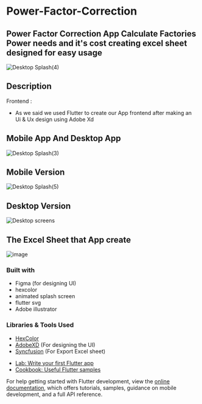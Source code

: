 # Power-Factor-Correction
## Power Factor Correction App Calculate Factories Power needs and it's cost creating excel sheet designed for easy usage 
![Desktop Splash(4)](https://github.com/user-attachments/assets/2b887e21-5aaf-4619-8050-1dac466827f5)

## Description

Frontend :
- As we said we used Flutter to create our App frontend after making an Ui & Ux design using Adobe Xd

## Mobile App And Desktop App
![Desktop Splash(3)](https://github.com/user-attachments/assets/777366a8-97fb-4fce-b5d2-6546aee90469)

## Mobile Version
![Desktop Splash(5)](https://github.com/user-attachments/assets/813cd98b-b184-4554-afd8-5b863aab2bcf)

## Desktop Version
![Desktop screens](https://github.com/user-attachments/assets/8e083a74-5fe6-4b1b-96b8-f21a7f996ef5)

## The Excel Sheet that App create
![image](https://github.com/user-attachments/assets/d683521e-2ef3-43a1-b591-f30034dd0c71)

### Built with

- Figma (for designing UI)
- hexcolor
- animated splash screen
- flutter svg
- Adobe illustrator

### Libraries & Tools Used

* [HexColor](https://github.com/ggichure/hexcolor)
* [AdobeXD](https://helpx.adobe.com/support/xd.html) (For designing the UI)
* [Syncfusion](https://www.syncfusion.com/blogs/post/easily-export-datagrid-to-excel-and-pdf-in-flutter) (For Export Excel sheet)
 

- [Lab: Write your first Flutter app](https://docs.flutter.dev/get-started/codelab)
- [Cookbook: Useful Flutter samples](https://docs.flutter.dev/cookbook)

For help getting started with Flutter development, view the
[online documentation](https://docs.flutter.dev/), which offers tutorials,
samples, guidance on mobile development, and a full API reference.
